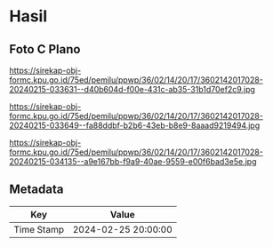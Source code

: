 # Hasil

## Foto C Plano

https://sirekap-obj-formc.kpu.go.id/75ed/pemilu/ppwp/36/02/14/20/17/3602142017028-20240215-033631--d40b604d-f00e-431c-ab35-31b1d70ef2c9.jpg

https://sirekap-obj-formc.kpu.go.id/75ed/pemilu/ppwp/36/02/14/20/17/3602142017028-20240215-033649--fa88ddbf-b2b6-43eb-b8e9-8aaad9219494.jpg

https://sirekap-obj-formc.kpu.go.id/75ed/pemilu/ppwp/36/02/14/20/17/3602142017028-20240215-034135--a9e167bb-f9a9-40ae-9559-e00f6bad3e5e.jpg


## Metadata

| Key        | Value               |
| ---------- | ------------------- |
| Time Stamp | 2024-02-25 20:00:00 |



